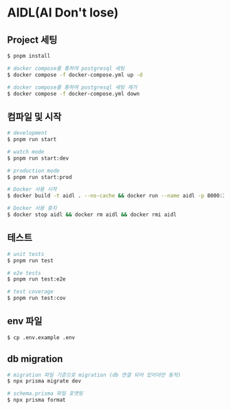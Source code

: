 # AIDL(AI Don't lose)

## Project 세팅

```bash
$ pnpm install

# docker compose를 통하여 postgresql 세팅
$ docker compose -f docker-compose.yml up -d

# docker compose를 통하여 postgresql 세팅 제거
$ docker compose -f docker-compose.yml down
```

## 컴파일 및 시작

```bash
# development
$ pnpm run start

# watch mode
$ pnpm run start:dev

# production mode
$ pnpm run start:prod

# Docker 사용 시작
$ docker build -t aidl . --no-cache && docker run --name aidl -p 8000:3000 -d aidl

# Docker 사용 중지
$ docker stop aidl && docker rm aidl && docker rmi aidl
```

## 테스트

```bash
# unit tests
$ pnpm run test

# e2e tests
$ pnpm run test:e2e

# test coverage
$ pnpm run test:cov
```

## env 파일

```bash
$ cp .env.example .env
```

## db migration

```bash
# migration 파일 기준으로 migration (db 연결 되어 있어야만 동작)
$ npx prisma migrate dev

# schema.prisma 파일 포맷팅
$ npx prisma format
```
